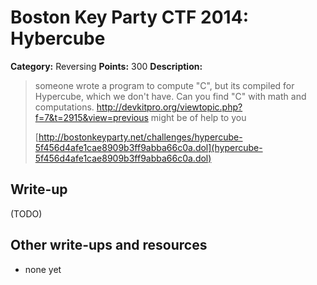 # Boston Key Party CTF 2014: Hybercube

**Category:** Reversing
**Points:** 300
**Description:**

> someone wrote a program to compute "C", but its compiled for Hypercube, which we don't have. Can you find "C" with math and computations. http://devkitpro.org/viewtopic.php?f=7&t=2915&view=previous might be of help to you
>
> [http://bostonkeyparty.net/challenges/hypercube-5f456d4afe1cae8909b3ff9abba66c0a.dol](hypercube-5f456d4afe1cae8909b3ff9abba66c0a.dol)

## Write-up

(TODO)

## Other write-ups and resources

* none yet
